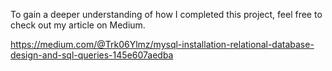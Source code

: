 
To gain a deeper understanding of how I completed this project, feel free to check out my article on Medium. 

https://medium.com/@Trk06Ylmz/mysql-installation-relational-database-design-and-sql-queries-145e607aedba
